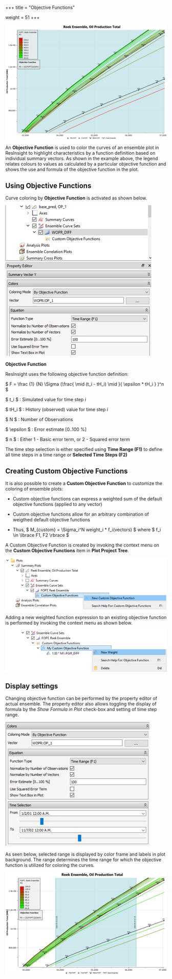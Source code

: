 +++
title = "Objective Functions"

weight = 51
+++

![](/images/plot-window/ObjectiveFunctionsPlotColoring.png)

An **Objective Function** is used to color the curves of an ensemble plot in ResInsight to highlight characteristics by a function definition based on individual summary vectors. As shown in the example above, the legend relates colours to values as calculated by a particular objective function and shows the use and formula of the objective function in the plot.

## Using Objective Functions

Curve coloring by **Objective Function** is activated as shown below. 

![](/images/plot-window/ObjectiveFunctionsPlotProjectTree.png)


**Objective Function**

ResInsight uses the following objective function definition:

$ F = \frac {1} {N} \Sigma (\frac{  \mid (t_i - tH_i) \mid }{ \epsilon * tH_i } )^n $ 

$ t_i $ : Simulated value for time step $i$

$ tH_i $ : History (observed) value for time step $i$

$ N $ : Number of Observations

$ \epsilon $ : Error estimate [0..100 %]

$ n $ : Either 1 - Basic error term, or 2 - Squared error term


The time step selection is either specified using **Time Range (F1)** to define all time steps in a time range or **Selected Time Steps (F2)**


## Creating Custom Objective Functions
It is also possible to create a **Custom Objective Function** to customize the coloring of ensemble plots:

- Custom objective functions can express a weighted sum of the default objective functions (applied to any vector)

- Custom objective functions allow for an arbitrary combination of weigthed default objective functions

- Thus, $ M_{custom} = \Sigma_i^N weight_i * f_i(vectors) $ where $ f_i \in \lbrace F1, F2 \rbrace $

A Custom Objective Function is created by invoking the context menu on the **Custom Objective Functions** item in **Plot Project Tree**.

![](/images/plot-window/ObjectiveFunctionsCustomFunction.png)

Adding a new weighted function expression to an existing objective function is performed by invoking the context menu as shown below.

![](/images/plot-window/ObjectiveFunctionsWeightsNaming.png)


## Display settings
Changing objective function can be performed by the property editor of actual ensemble. The property editor also allows toggling the display of formula by the *Show Formula in Plot* check-box and setting of time step range.

![](/images/plot-window/ObjectiveFunctionsSettings.png)

As seen below, selected range is displayed by color frame and labels in plot background. The range determines the  time range for which the objective function is utilized for coloring the curves.

![](/images/plot-window/ObjectiveFunctionsRangeDisplay.png)


